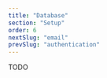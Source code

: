 ```yaml
---
title: "Database"
section: "Setup"
order: 6
nextSlug: "email"
prevSlug: "authentication"
---
```


TODO
